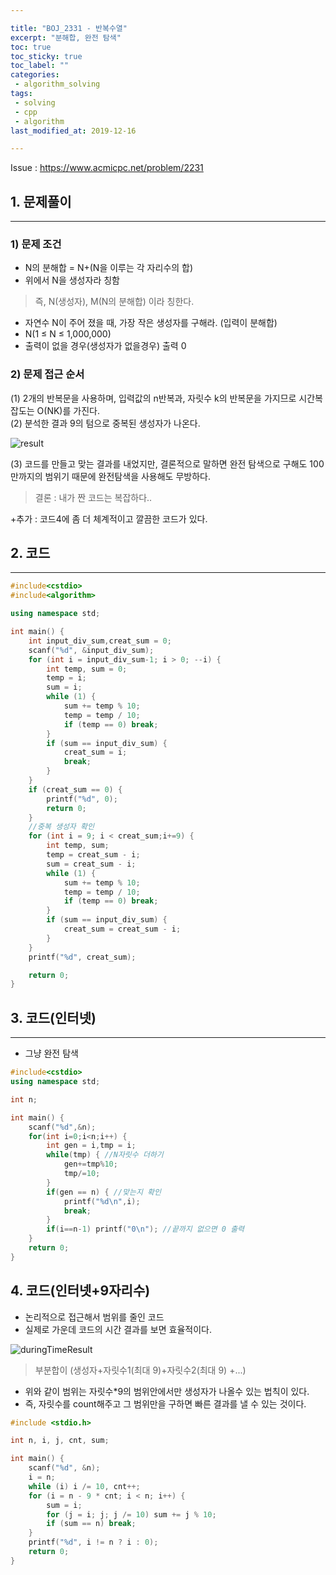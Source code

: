 ```yaml
---

title: "BOJ_2331 - 반복수열"  
excerpt: "분해합, 완전 탐색"  
toc: true  
toc_sticky: true  
toc_label: ""  
categories:  
 - algorithm_solving  
tags:  
 - solving  
 - cpp  
 - algorithm
last_modified_at: 2019-12-16

---
```


Issue : <https://www.acmicpc.net/problem/2231>

## 1. 문제풀이  

- - -

### 1) 문제 조건

- N의 분해합 = N+(N을 이루는 각 자리수의 합)  
- 위에서 N을 생성자라 칭함  

> 즉, N(생성자), M(N의 분해합) 이라 칭한다.  

- 자연수 N이 주어 졌을 때, 가장 작은 생성자를 구해라. (입력이 분해합)  
- N(1 ≤ N ≤ 1,000,000)  
- 출력이 없을 경우(생성자가 없을경우) 출력 0

### 2) 문제 접근 순서

(1) 2개의 반복문을 사용하며, 입력값의 n반복과, 자릿수 k의 반복문을 가지므로 시간복잡도는 O(NK)를 가진다.  
(2) 분석한 결과 9의 텀으로 중복된 생성자가 나온다.  

![result](https://user-images.githubusercontent.com/42687768/70902129-7f5c3800-203f-11ea-86f2-3866ce810fd4.JPG)  

(3) 코드를 만들고 맞는 결과를 내었지만, 결론적으로 말하면 완전 탐색으로 구해도 100만까지의 범위기 때문에 완전탐색을 사용해도 무방하다.  

> 결론 : 내가 짠 코드는 복잡하다..  

 +추가 : 코드4에 좀 더 체계적이고 깔끔한 코드가 있다.

## 2. 코드

- - -

```cpp
#include<cstdio>
#include<algorithm>

using namespace std;

int main() {
	int input_div_sum,creat_sum = 0;
	scanf("%d", &input_div_sum);
	for (int i = input_div_sum-1; i > 0; --i) {
		int temp, sum = 0;
		temp = i;
		sum = i;
		while (1) {
			sum += temp % 10;
			temp = temp / 10;
			if (temp == 0) break;
		}
		if (sum == input_div_sum) {
			creat_sum = i;
			break;
		}
	}
	if (creat_sum == 0) {
		printf("%d", 0);
		return 0;
	}
	//중복 생성자 확인
	for (int i = 9; i < creat_sum;i+=9) {
		int temp, sum;
		temp = creat_sum - i;
		sum = creat_sum - i;
		while (1) {
			sum += temp % 10;
			temp = temp / 10;
			if (temp == 0) break;
		}
		if (sum == input_div_sum) {
			creat_sum = creat_sum - i;
		}
	}
	printf("%d", creat_sum);

	return 0;
}
```

## 3. 코드(인터넷)  

- - -

- 그냥 완전 탐색  

```cpp
#include<cstdio>
using namespace std;

int n;

int main() {
	scanf("%d",&n);
	for(int i=0;i<n;i++) {
		int gen = i,tmp = i;
		while(tmp) { //N자릿수 더하기
			gen+=tmp%10;
			tmp/=10;
		}
		if(gen == n) { //맞는지 확인
			printf("%d\n",i);
			break;
		}
		if(i==n-1) printf("0\n"); //끝까지 없으면 0 출력
	}
	return 0;
}
```

## 4. 코드(인터넷+9자리수)  

- 논리적으로 접근해서 범위를 줄인 코드  
- 실제로 가운데 코드의 시간 결과를 보면 효율적이다.
  
![duringTimeResult](https://user-images.githubusercontent.com/42687768/70904696-59399680-2045-11ea-9616-ed3264b04008.JPG)

> 부분합이 (생성자+자릿수1(최대 9)+자릿수2(최대 9) +...)  

- 위와 같이 범위는 자릿수*9의 범위안에서만 생성자가 나올수 있는 법칙이 있다.  
- 즉, 자릿수를 count해주고 그 범위만을 구하면 빠른 결과를 낼 수 있는 것이다.  
  
```cpp
#include <stdio.h>

int n, i, j, cnt, sum;

int main() {
	scanf("%d", &n);
	i = n;
	while (i) i /= 10, cnt++;
	for (i = n - 9 * cnt; i < n; i++) {
		sum = i;
		for (j = i; j; j /= 10) sum += j % 10;
		if (sum == n) break;
	}
	printf("%d", i != n ? i : 0);
	return 0;
}
```  
